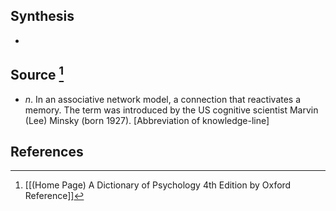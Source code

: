 ## Synthesis
- 
## Source [^1]
- $n$. In an associative network model, a connection that reactivates a memory. The term was introduced by the US cognitive scientist Marvin (Lee) Minsky (born 1927). \[Abbreviation of knowledge-line]
## References

[^1]: [[(Home Page) A Dictionary of Psychology 4th Edition by Oxford Reference]]